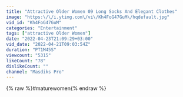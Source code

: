 ```yaml
---
title: "Attractive Older Women 09 Long Socks And Elegant Clothes"
image: "https:\/\/i.ytimg.com\/vi\/Kh4FoG47GuM\/hqdefault.jpg"
vid_id: "Kh4FoG47GuM"
categories: "Entertainment"
tags: ["attractive Older Women"]
date: "2022-04-23T21:09:29+03:00"
vid_date: "2022-04-21T09:03:54Z"
duration: "PT1M45S"
viewcount: "5315"
likeCount: "78"
dislikeCount: ""
channel: "Masdiks Pro"
---
```

{% raw %}#maturewomen{% endraw %}
